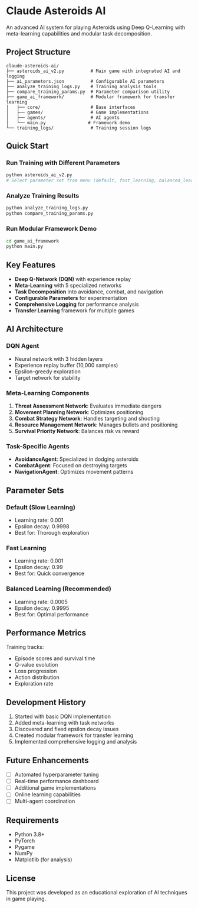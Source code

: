 # Claude Asteroids AI

An advanced AI system for playing Asteroids using Deep Q-Learning with meta-learning capabilities and modular task decomposition.

## Project Structure

```
claude-asteroids-ai/
├── asteroids_ai_v2.py          # Main game with integrated AI and logging
├── ai_parameters.json          # Configurable AI parameters
├── analyze_training_logs.py    # Training analysis tools
├── compare_training_params.py  # Parameter comparison utility
├── game_ai_framework/          # Modular framework for transfer learning
│   ├── core/                   # Base interfaces
│   ├── games/                  # Game implementations
│   ├── agents/                 # AI agents
│   └── main.py                # Framework demo
└── training_logs/              # Training session logs
```

## Quick Start

### Run Training with Different Parameters
```bash
python asteroids_ai_v2.py
# Select parameter set from menu (default, fast_learning, balanced_learning)
```

### Analyze Training Results
```bash
python analyze_training_logs.py
python compare_training_params.py
```

### Run Modular Framework Demo
```bash
cd game_ai_framework
python main.py
```

## Key Features

- **Deep Q-Network (DQN)** with experience replay
- **Meta-Learning** with 5 specialized networks
- **Task Decomposition** into avoidance, combat, and navigation
- **Configurable Parameters** for experimentation
- **Comprehensive Logging** for performance analysis
- **Transfer Learning** framework for multiple games

## AI Architecture

### DQN Agent
- Neural network with 3 hidden layers
- Experience replay buffer (10,000 samples)
- Epsilon-greedy exploration
- Target network for stability

### Meta-Learning Components
1. **Threat Assessment Network**: Evaluates immediate dangers
2. **Movement Planning Network**: Optimizes positioning
3. **Combat Strategy Network**: Handles targeting and shooting
4. **Resource Management Network**: Manages bullets and positioning
5. **Survival Priority Network**: Balances risk vs reward

### Task-Specific Agents
- **AvoidanceAgent**: Specialized in dodging asteroids
- **CombatAgent**: Focused on destroying targets
- **NavigationAgent**: Optimizes movement patterns

## Parameter Sets

### Default (Slow Learning)
- Learning rate: 0.001
- Epsilon decay: 0.9998
- Best for: Thorough exploration

### Fast Learning
- Learning rate: 0.001
- Epsilon decay: 0.99
- Best for: Quick convergence

### Balanced Learning (Recommended)
- Learning rate: 0.0005
- Epsilon decay: 0.9995
- Best for: Optimal performance

## Performance Metrics

Training tracks:
- Episode scores and survival time
- Q-value evolution
- Loss progression
- Action distribution
- Exploration rate

## Development History

1. Started with basic DQN implementation
2. Added meta-learning with task networks
3. Discovered and fixed epsilon decay issues
4. Created modular framework for transfer learning
5. Implemented comprehensive logging and analysis

## Future Enhancements

- [ ] Automated hyperparameter tuning
- [ ] Real-time performance dashboard
- [ ] Additional game implementations
- [ ] Online learning capabilities
- [ ] Multi-agent coordination

## Requirements

- Python 3.8+
- PyTorch
- Pygame
- NumPy
- Matplotlib (for analysis)

## License

This project was developed as an educational exploration of AI techniques in game playing.